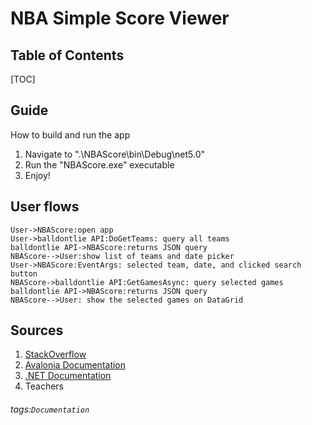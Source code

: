 NBA Simple Score Viewer
===

## Table of Contents

[TOC]

## Guide

How to build and run the app

1. Navigate to ".\NBAScore\bin\Debug\net5.0"
2. Run the "NBAScore.exe" executable
3. Enjoy!

User flows
---
```sequence
User->NBAScore:open app
User->balldontlie API:DoGetTeams: query all teams
balldontlie API->NBAScore:returns JSON query
NBAScore-->User:show list of teams and date picker
User->NBAScore:EventArgs: selected team, date, and clicked search button
NBAScore->balldontlie API:GetGamesAsync: query selected games
balldontlie API->NBAScore:returns JSON query
NBAScore-->User: show the selected games on DataGrid
```

## Sources
1. [StackOverflow](https://stackoverflow.com/)
2. [Avalonia Documentation](http://reference.avaloniaui.net/)
3. [.NET Documentation](https://docs.microsoft.com/en-us/dotnet/?view=net-5.0)
4. Teachers



###### tags:`Documentation`
